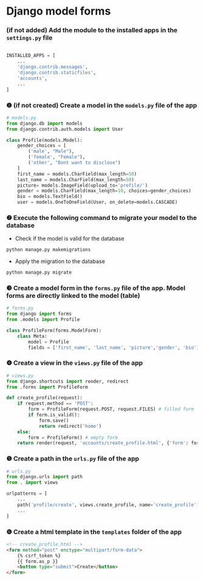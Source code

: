 # Django model forms
### (if not added) Add the module to the installed apps in the `settings.py` file
```python

INSTALLED_APPS = [
    ...
    'django.contrib.messages',
    'django.contrib.staticfiles',
    'accounts',
    ...
]
```

### ❶ (if not created) Create a model in the `models.py` file of the app
```python
# models.py
from django.db import models
from django.contrib.auth.models import User

class Profile(models.Model):
    gender_choices = [
        ('male', "Male"),
        ('female', "Female"),
        ('other', "Dont want to disclose")
    ]
    first_name = models.CharField(max_length=50)
    last_name = models.CharField(max_length=50)
    picture= models.ImageField(upload_to='profile/')
    gender = models.CharField(max_length=10, choices=gender_choices)
    bio = models.TextField()
    user = models.OneToOneField(User, on_delete=models.CASCADE)

```

### ❷ Execute the following command to migrate your model to the database
- Check if the model is valid for the database
```bash
python manage.py makemigrations
```
- Apply the migration to the database
```bash
python manage.py migrate
```

### ❸ Create a model form in the `forms.py` file of the app. Model forms are directly linked to the model (table)
```python
# forms.py
from django import forms
from .models import Profile

class ProfileForm(forms.ModelForm):
    class Meta:
        model = Profile
        fields = ['first_name', 'last_name', 'picture','gender', 'bio']
```

### ❹ Create a view in the `views.py` file of the app
```python
# views.py
from django.shortcuts import render, redirect
from .forms import ProfileForm

def create_profile(request):
    if request.method == 'POST':
        form = ProfileForm(request.POST, request.FILES) # filled form
        if form.is_valid():
            form.save()
            return redirect('home')
    else:
        form = ProfileForm() # empty form
    return render(request, 'accounts/create_profile.html', {'form': form})
```

### ❺ Create a path in the `urls.py` file of the app
```python   
# urls.py
from django.urls import path
from . import views

urlpatterns = [
    ...
    path('profile/create', views.create_profile, name='create_profile'),
    ...
]
``` 

### ❻ Create a html template in the `templates` folder of the app
```html
<!-- create_profile.html -->
<form method="post" enctype="multipart/form-data">
    {% csrf_token %}
    {{ form.as_p }}
    <button type="submit">Create</button>
</form>
```